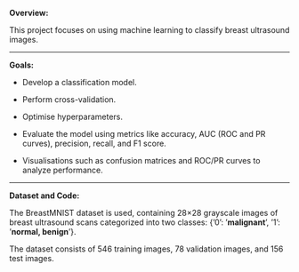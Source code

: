 **Overview:**

This project focuses on using machine learning to classify breast ultrasound images. 

---

**Goals:**
- Develop a classification model.

- Perform cross-validation.

- Optimise hyperparameters.

- Evaluate the model using metrics like accuracy, AUC (ROC and PR curves), precision, recall, and F1 score.

- Visualisations such as confusion matrices and ROC/PR curves to analyze performance.
  
---

**Dataset and Code:**

The BreastMNIST dataset is used, containing 28×28 grayscale images of breast ultrasound scans categorized into two classes:
{’0’: ’**malignant**’, ’1’: ’**normal, benign**’}.

The dataset consists of 546 training images, 78 validation images, and 156 test images.
